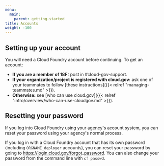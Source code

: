 ```yaml
---
menu:
  main:
    parent: getting-started
title: Accounts
weight: -100
---
```


## Setting up your account

You will need a Cloud Foundry account before continuing. To get an account:

* **If you are a member of 18F:** post in #cloud-gov-support.
* **If your organization/project is registered with cloud.gov:** ask one of your teammates to follow [these instructions]({{< relref "managing-teammates.md" >}}).
* **Otherwise:** see [who can use cloud.gov]({{< relref "intro/overview/who-can-use-cloudgov.md" >}}).

## Resetting your password

If you log into Cloud Foundry using your agency's account system, you can reset your password using your agency's normal process.

If you log in with a Cloud Foundry account that has its own password (including `ORGNAME_deployer` accounts), you can reset your password by going to https://login.cloud.gov/forgot_password. You can also change your password from the command line with `cf passwd`.
